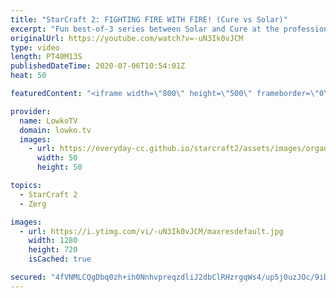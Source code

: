 ```yaml
---
title: "StarCraft 2: FIGHTING FIRE WITH FIRE! (Cure vs Solar)"
excerpt: "Fun best-of-3 series between Solar and Cure at the professional level of StarCraft 2. In this series we see Terran cheese, Terran Mech and Terran Bio out of the Terran player. The Zerg is forced to come up with a response to all these actions and plays differently in all the games. One such approach"
originalUrl: https://youtube.com/watch?v=-uN3Ik0vJCM
type: video
length: PT40M13S
publishedDateTime: 2020-07-06T10:54:01Z
heat: 50

featuredContent: "<iframe width=\"800\" height=\"500\" frameborder=\"0\" src=\"https://www.youtube.com/embed/-uN3Ik0vJCM\" allow=\"accelerometer; autoplay; encrypted-media; gyroscope; picture-in-picture\" allowfullscreen></iframe>"

provider:
  name: LowkoTV
  domain: lowko.tv
  images:
    - url: https://everyday-cc.github.io/starcraft2/assets/images/organizations/lowko.tv-50x50.jpg
      width: 50
      height: 50

topics:
  - StarCraft 2
  - Zerg

images:
  - url: https://i.ytimg.com/vi/-uN3Ik0vJCM/maxresdefault.jpg
    width: 1280
    height: 720
    isCached: true

secured: "4fVNMLCQgDbq0zh+ih0NnhvpreqzdliJ2dbClRHzrgqWs4/up5j0uzJOc/9iDtgjGghrVXKD4v4luGBYekWwCYUfFNDaz6q3TTpCe8K+jhNcnA1AlsPhY02v1qpE0fKoReHA4IvjZOl3x6F+dTWRTt3b/VDDL7PrsQg86Ras7jA6BKzclenuXEOv/UR/V8YseQZZ61Q+x/aWjgbHzPT2Rq1Ajj20g7fuktQzGVveWngg7K1ona+vweSI6xXGYEi8gDpCq6Y4a82dWu42gFU/rsXPKbkH+d8kF1zc7YS2Afh+4f28E0W7CYL9+VVQ2shfzvESsL3G7XdsOJomf4D2pLENiWBfCpZl64Xz8ObANM6t2PQP9eEJdPjcCzHMfPJcFFee+SCb3DjIM/3plmuYvMefrXZtL//Q4/xRL7VC8ZU=;1IZ9/mJ56RMttHGhhD7iaQ=="
---
```



